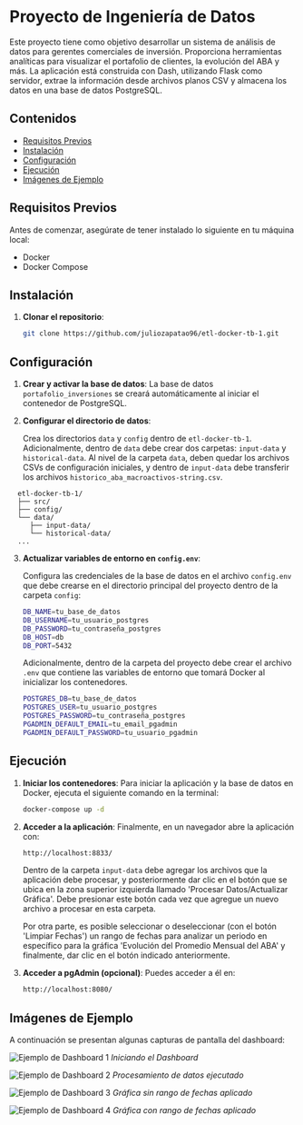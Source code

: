 # Proyecto de Ingeniería de Datos

Este proyecto tiene como objetivo desarrollar un sistema de análisis de datos para gerentes comerciales de inversión. Proporciona herramientas analíticas para visualizar el portafolio de clientes, la evolución del ABA y más. La aplicación está construida con Dash, utilizando Flask como servidor, extrae la información desde archivos planos CSV y almacena los datos en una base de datos PostgreSQL.

## Contenidos
- [Requisitos Previos](#requisitos-previos)
- [Instalación](#instalación)
- [Configuración](#configuración)
- [Ejecución](#ejecución)
- [Imágenes de Ejemplo](#imágenes-de-ejemplo)

## Requisitos Previos

Antes de comenzar, asegúrate de tener instalado lo siguiente en tu máquina local:
- Docker
- Docker Compose

## Instalación

1. **Clonar el repositorio**:
   ```bash
   git clone https://github.com/juliozapatao96/etl-docker-tb-1.git
   ```

## Configuración

1. **Crear y activar la base de datos**:
   La base de datos `portafolio_inversiones` se creará automáticamente al iniciar el contenedor de PostgreSQL.


2. **Configurar el directorio de datos**:

   Crea los directorios `data` y `config` dentro de `etl-docker-tb-1`. Adicionalmente, dentro de `data` debe crear dos carpetas: `input-data` y `historical-data`. Al nivel de la carpeta `data`, deben quedar los archivos CSVs de configuración iniciales, y dentro de `input-data` debe transferir los archivos `historico_aba_macroactivos-string.csv`.
   

 ```plaintext
   etl-docker-tb-1/
   ├── src/
   ├── config/
   └── data/
      ├── input-data/
      └── historical-data/
   ...
 ```

3. **Actualizar variables de entorno en `config.env`**:

   Configura las credenciales de la base de datos en el archivo `config.env` que debe crearse en el directorio principal del proyecto dentro de la carpeta `config`:
   ```bash
   DB_NAME=tu_base_de_datos
   DB_USERNAME=tu_usuario_postgres
   DB_PASSWORD=tu_contraseña_postgres
   DB_HOST=db
   DB_PORT=5432
   ```

   Adicionalmente, dentro de la carpeta del proyecto debe crear el archivo `.env` que contiene las variables de entorno que tomará Docker al inicializar los contenedores.
   ```bash
   POSTGRES_DB=tu_base_de_datos
   POSTGRES_USER=tu_usuario_postgres
   POSTGRES_PASSWORD=tu_contraseña_postgres
   PGADMIN_DEFAULT_EMAIL=tu_email_pgadmin
   PGADMIN_DEFAULT_PASSWORD=tu_usuario_pgadmin
   ```

## Ejecución

1. **Iniciar los contenedores**:
   Para iniciar la aplicación y la base de datos en Docker, ejecuta el siguiente comando en la terminal:
   ```bash
   docker-compose up -d

2. **Acceder a la aplicación**:
   Finalmente, en un navegador abre la aplicación con:
   ```bash
   http://localhost:8833/
   ```

   Dentro de la carpeta `input-data` debe agregar los archivos que la aplicación debe procesar, y posteriormente dar clic en el botón que se ubica en la zona superior izquierda llamado 'Procesar Datos/Actualizar Gráfica'. Debe presionar este botón cada vez que agregue un nuevo archivo a procesar en esta carpeta.

   Por otra parte, es posible seleccionar o deseleccionar (con el botón 'Limpiar Fechas') un rango de fechas para analizar un periodo en específico para la gráfica 'Evolución del Promedio Mensual del ABA' y finalmente, dar clic en el botón indicado anteriormente.

3. **Acceder a pgAdmin (opcional)**: Puedes acceder a él en:
   ```bash
   http://localhost:8080/

## Imágenes de Ejemplo

A continuación se presentan algunas capturas de pantalla del dashboard:

![Ejemplo de Dashboard 1](img-dash-1.png)
*Iniciando el Dashboard*

![Ejemplo de Dashboard 2](img-dash-2.png)
*Procesamiento de datos ejecutado*

![Ejemplo de Dashboard 3](img-dash-3.png)
*Gráfica sin rango de fechas aplicado*

![Ejemplo de Dashboard 4](img-dash-4.png)
*Gráfica con rango de fechas aplicado*
